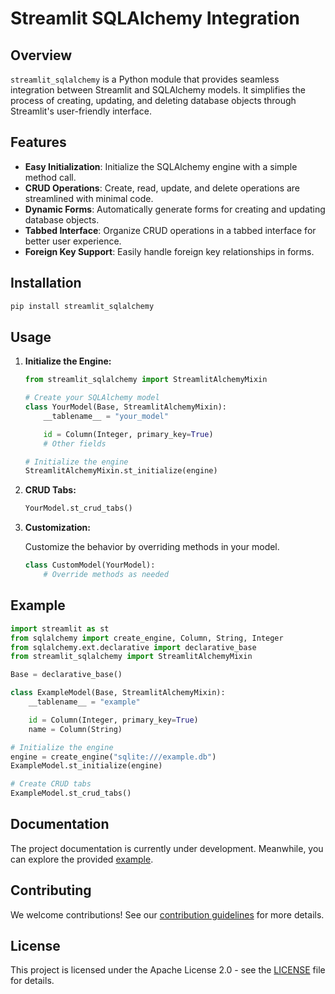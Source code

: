 # Streamlit SQLAlchemy Integration

## Overview

`streamlit_sqlalchemy` is a Python module that provides seamless integration between Streamlit and SQLAlchemy models. It simplifies the process of creating, updating, and deleting database objects through Streamlit's user-friendly interface.

## Features

- **Easy Initialization**: Initialize the SQLAlchemy engine with a simple method call.
- **CRUD Operations**: Create, read, update, and delete operations are streamlined with minimal code.
- **Dynamic Forms**: Automatically generate forms for creating and updating database objects.
- **Tabbed Interface**: Organize CRUD operations in a tabbed interface for better user experience.
- **Foreign Key Support**: Easily handle foreign key relationships in forms.

## Installation

```bash
pip install streamlit_sqlalchemy
```

## Usage

1. **Initialize the Engine:**

   ```python
   from streamlit_sqlalchemy import StreamlitAlchemyMixin

   # Create your SQLAlchemy model
   class YourModel(Base, StreamlitAlchemyMixin):
       __tablename__ = "your_model"

       id = Column(Integer, primary_key=True)
       # Other fields

   # Initialize the engine
   StreamlitAlchemyMixin.st_initialize(engine)
   ```

2. **CRUD Tabs:**

   ```python
   YourModel.st_crud_tabs()
   ```

3. **Customization:**

   Customize the behavior by overriding methods in your model.

   ```python
   class CustomModel(YourModel):
       # Override methods as needed
   ```

## Example

```python
import streamlit as st
from sqlalchemy import create_engine, Column, String, Integer
from sqlalchemy.ext.declarative import declarative_base
from streamlit_sqlalchemy import StreamlitAlchemyMixin

Base = declarative_base()

class ExampleModel(Base, StreamlitAlchemyMixin):
    __tablename__ = "example"

    id = Column(Integer, primary_key=True)
    name = Column(String)

# Initialize the engine
engine = create_engine("sqlite:///example.db")
ExampleModel.st_initialize(engine)

# Create CRUD tabs
ExampleModel.st_crud_tabs()
```

## Documentation

The project documentation is currently under development. Meanwhile, you can explore the provided [example](./examples/example.py).

## Contributing

We welcome contributions! See our [contribution guidelines](./CONTRIBUTING) for more details.

## License

This project is licensed under the Apache License 2.0 - see the [LICENSE](./LICENSE) file for details.
